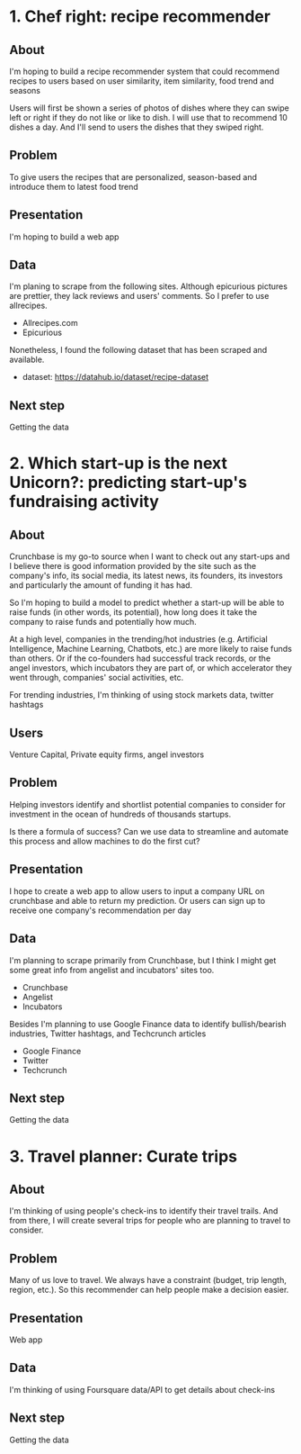 # 1. Chef right: recipe recommender
## About
I'm hoping to build a recipe recommender system that could recommend recipes to users based on user similarity, item similarity, food trend and seasons

Users will first be shown a series of photos of dishes where they can swipe left or right if they do not like or like to dish. I will use that to recommend 10 dishes a day. And I'll send to users the dishes that they swiped right.

## Problem
To give users the recipes that are personalized, season-based and introduce them to latest food trend

## Presentation
I'm hoping to build a web app

## Data
I'm planing to scrape from the following sites. Although epicurious pictures are prettier, they lack reviews and users' comments. So I prefer to use allrecipes.
- Allrecipes.com
- Epicurious

Nonetheless, I found the following dataset that has been scraped and available.
- dataset: https://datahub.io/dataset/recipe-dataset

## Next step
Getting the data


# 2. Which start-up is the next Unicorn?: predicting start-up's fundraising activity

## About
Crunchbase is my go-to source when I want to check out any start-ups and I believe there is good information provided by the site such as the company's info, its social media, its latest news, its founders, its investors and particularly the amount of funding it has had.

So I'm hoping to build a model to predict whether a start-up will be able to raise funds (in other words, its potential), how long does it take the company to raise funds and potentially how much.

At a high level, companies in the trending/hot industries (e.g. Artificial Intelligence, Machine Learning, Chatbots, etc.) are more likely to raise funds than others. Or if the co-founders had successful track records, or the angel investors, which incubators they are part of, or which accelerator they went through, companies' social activities, etc.

For trending industries, I'm thinking of using stock markets data, twitter hashtags

## Users
Venture Capital, Private equity firms, angel investors

## Problem
Helping investors identify and shortlist potential companies to consider for investment in the ocean of hundreds of thousands startups.

Is there a formula of success? Can we use data to streamline and automate this process and allow machines to do the first cut?

## Presentation
I hope to create a web app to allow users to input a company URL on crunchbase and able to return my prediction. Or users can sign up to receive one company's recommendation per day

## Data
I'm planning to scrape primarily from Crunchbase, but I think I might get some great info from angelist and incubators' sites too.
- Crunchbase
- Angelist
- Incubators

Besides I'm planning to use Google Finance data to identify bullish/bearish industries, Twitter hashtags, and Techcrunch articles

- Google Finance
- Twitter
- Techcrunch

## Next step
Getting the data

# 3. Travel planner: Curate trips
## About
I'm thinking of using people's check-ins to identify their travel trails. And from there, I will create several trips for people who are planning to travel to consider.

## Problem
Many of us love to travel. We always have a constraint (budget, trip length, region, etc.). So this recommender can help people make a decision easier.

## Presentation
Web app

## Data
I'm thinking of using Foursquare data/API to get details about check-ins

## Next step
Getting the data
